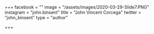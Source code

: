 +++
facebook = ""
image = "/assets/images/2020-03-29-Slide7.PNG"
instagram = "john.binsent"
title = "John Vincent Corcega"
twitter = "john_binsent"
type = "author"

+++
